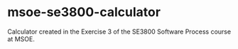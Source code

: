 # msoe-se3800-calculator
Calculator created in the Exercise 3 of the SE3800 Software Process course at MSOE.
